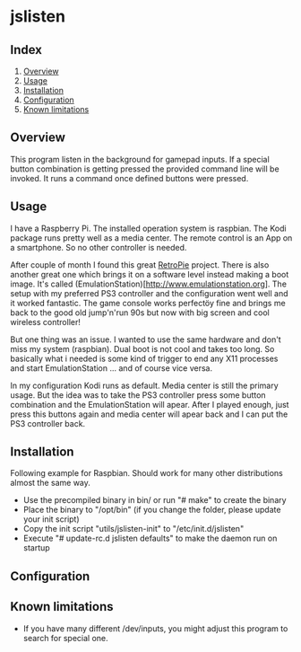 # jslisten

## Index
 1. [Overview](#overview)
 2. [Usage](#usage)
 3. [Installation](##installation)
 4. [Configuration](##configuration)
 5. [Known limitations](##known_limitations)

## Overview

This program listen in the background for gamepad inputs. If a special button combination is getting pressed
the provided command line will be invoked. It runs a command once defined buttons were pressed.

## Usage

I have a Raspberry Pi. The installed operation system is raspbian. The Kodi package runs pretty well as a media center. The remote control is an App on a smartphone. So no other controller is needed. 

After couple of month I found this great [RetroPie](https://retropie.org.uk) project. There is also another great one which brings it on a software level instead making a boot image. It's called (EmulationStation)[http://www.emulationstation.org]. The setup with my preferred PS3 controller and the configuration went well and it worked fantastic. The game console works perfectöy fine and brings me back to the good old jump'n'run 90s but now with big screen and cool wireless controller!

But one thing was an issue. I wanted to use the same hardware and don't miss my system (raspbian). Dual boot is not cool and takes too long. So basically what i needed is some kind of trigger to end any X11 processes and start EmulationStation ... and of course vice versa.

In my configuration Kodi runs as default. Media center is still the primary usage. But the idea was to take the PS3 controller press some button combination and the EmulationStation will apear. After I played enough, just press this buttons again and media center will apear back and I can put the PS3 controller back. 




## Installation

Following example for Raspbian. Should work for many other distributions almost the same way.
 * Use the precompiled binary in bin/ or run "# make" to create the binary
 * Place the binary to "/opt/bin" (if you change the folder, please update your init script) 
 * Copy the init script "utils/jslisten-init" to "/etc/init.d/jslisten"
 * Execute "# update-rc.d jslisten defaults" to make the daemon run on startup

## Configuration


## Known limitations

 * If you have many different /dev/inputs, you might adjust this program to search for special one.

